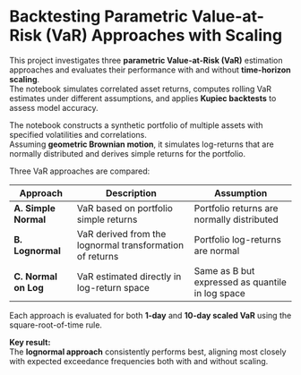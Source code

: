 # Backtesting Parametric Value-at-Risk (VaR) Approaches with Scaling

This project investigates three **parametric Value-at-Risk (VaR)** estimation approaches and evaluates their performance with and without **time-horizon scaling**.  
The notebook simulates correlated asset returns, computes rolling VaR estimates under different assumptions, and applies **Kupiec backtests** to assess model accuracy.


The notebook constructs a synthetic portfolio of multiple assets with specified volatilities and correlations.  
Assuming **geometric Brownian motion**, it simulates log-returns that are normally distributed and derives simple returns for the portfolio.  

Three VaR approaches are compared:

| Approach | Description | Assumption |
|-----------|--------------|-------------|
| **A. Simple Normal** | VaR based on portfolio simple returns | Portfolio returns are normally distributed |
| **B. Lognormal** | VaR derived from the lognormal transformation of returns | Portfolio log-returns are normal |
| **C. Normal on Log** | VaR estimated directly in log-return space | Same as B but expressed as quantile in log space |

Each approach is evaluated for both **1-day** and **10-day scaled VaR** using the square-root-of-time rule.

**Key result:**  
The **lognormal approach** consistently performs best, aligning most closely with expected exceedance frequencies both with and without scaling.

